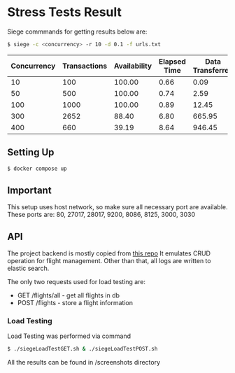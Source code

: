 # Stress Tests Result

Siege commmands for getting results below are:
```bash
$ siege -c <concurrency> -r 10 -d 0.1 -f urls.txt
```


| Concurrency | Transactions | Availability | Elapsed Time | Data Transferred | Response Time | Transaction Rate | Throughput | Concurrency | Successful Transactions | Failed Transactions | Longest Transaction | Shortest Transaction |
|-------------|--------------|--------------|--------------|-----------------|---------------|------------------|------------|-------------|------------------------|---------------------|---------------------|----------------------|
| 10          | 100          | 100.00       | 0.66         | 0.09            | 0.00          | 151.52           | 0.13       | 0.17        | 100                    | 0                   | 0.01                | 0.00                 |
| 50          | 500          | 100.00       | 0.74         | 2.59            | 0.00          | 675.68           | 3.50       | 1.92        | 500                    | 0                   | 0.03                | 0.00                 |
| 100         | 1000         | 100.00       | 0.89         | 12.45           | 0.01          | 1123.60          | 13.99      | 11.11       | 1000                   | 0                   | 0.14                | 0.00                 |
| 300         | 2652         | 88.40        | 6.80         | 665.95          | 0.67          | 390.00           | 97.93      | 261.03      | 2652                   | 348                 | 6.06                | 0.00                 |
| 400         | 660          | 39.19        | 8.64         | 946.45          | 4.53          | 76.39            | 109.54     | 345.70      | 660                    | 1024                | 8.48                | 0.00                 |

## Setting Up

```bash
$ docker compose up
```

## Important

This setup uses host network, so make sure all necessary port are available.
These ports are:
80, 27017, 28017, 9200, 8086, 8125, 3000, 3030

## API

The project backend is mostly copied from [this repo](https://github.com/brunaobh/go-mongodb-rest-api-crud)
It emulates CRUD operation for flight management.
Other than that, all logs are written to elastic search.

The only two requests used for load testing are:
* GET /flights/all - get all flights in db
* POST /flights    - store a flight information

### Load Testing

Load Testing was performed via command

```bash
$ ./siegeLoadTestGET.sh & ./siegeLoadTestPOST.sh
```

All the results can be found in /screenshots directory
